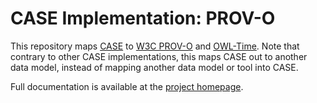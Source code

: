 # CASE Implementation: PROV-O

This repository maps [CASE](https://caseontology.org/) to [W3C PROV-O](https://www.w3.org/TR/prov-o/) and [OWL-Time](https://www.w3.org/TR/owl-time/).  Note that contrary to other CASE implementations, this maps CASE out to another data model, instead of mapping another data model or tool into CASE.

Full documentation is available at the [project homepage](https://github.com/casework/CASE-Implementation-PROV-O).
